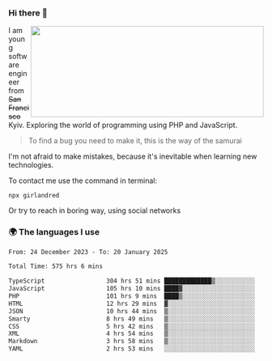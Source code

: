 ### Hi there 👋  

<img align='right' src="https://github-readme-stats.vercel.app/api?username=girlandred&count_private=true&show_icons=true&include_all_commits=true&hide_rank=true&hide_title=true&theme=buefy&card_width=300" width=460 height=180>


I am young software engineer from ~~San Francisco~~ Kyiv. Exploring the world of programming using PHP and JavaScript.


> To find a bug you need to make it, this is the way of the samurai



I'm not afraid to make mistakes, because it's inevitable when learning new technologies.

To contact me use the command in terminal:

```
npx girlandred
```

Or try to reach in boring way, using social networks


### 🌍 The languages I use

<!--START_SECTION:waka-->

```txt
From: 24 December 2023 - To: 20 January 2025

Total Time: 575 hrs 6 mins

TypeScript                 304 hrs 51 mins █████████████▒░░░░░░░░░░░   53.00 %
JavaScript                 105 hrs 10 mins ████▓░░░░░░░░░░░░░░░░░░░░   18.29 %
PHP                        101 hrs 9 mins  ████▒░░░░░░░░░░░░░░░░░░░░   17.59 %
HTML                       12 hrs 29 mins  ▓░░░░░░░░░░░░░░░░░░░░░░░░   02.17 %
JSON                       10 hrs 44 mins  ▒░░░░░░░░░░░░░░░░░░░░░░░░   01.87 %
Smarty                     8 hrs 49 mins   ▒░░░░░░░░░░░░░░░░░░░░░░░░   01.54 %
CSS                        5 hrs 42 mins   ▒░░░░░░░░░░░░░░░░░░░░░░░░   00.99 %
XML                        4 hrs 54 mins   ▒░░░░░░░░░░░░░░░░░░░░░░░░   00.85 %
Markdown                   3 hrs 58 mins   ▒░░░░░░░░░░░░░░░░░░░░░░░░   00.69 %
YAML                       2 hrs 53 mins   ░░░░░░░░░░░░░░░░░░░░░░░░░   00.50 %
```

<!--END_SECTION:waka-->
